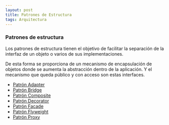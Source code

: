 ```yaml
---
layout: post
title: Patrones de Estructura
tags: Arquitectura
---
```


### Patrones de estructura ###

Los patrones de estructura tienen el objetivo de facilitar la separación de la interfaz de un objeto o varios de sus implementaciones.

De esta forma se proporciona de un mecanismo de encapsulación de objetos donde se aumenta la abstracción dentro de la aplicación. Y el mecanismo que queda público y con acceso son estas interfaces.

- [Patrón Adapter](patron-adapter "Patrón Adapter")
- [Patrón Bridge](patron-bridge "Patrón Bridge")
- [Patrón Composite](patron-composite "Patrón Composite")
- [Patrón Decorator](patron-decorator "Patrón Decorator")
- [Patrón Facade](patron-facade "Patrón Facade")
- [Patrón Flyweight](patron-flyweight "Patrón Flyweight")
- [Patrón Proxy](patron-proxy "Patrón Proxy")


